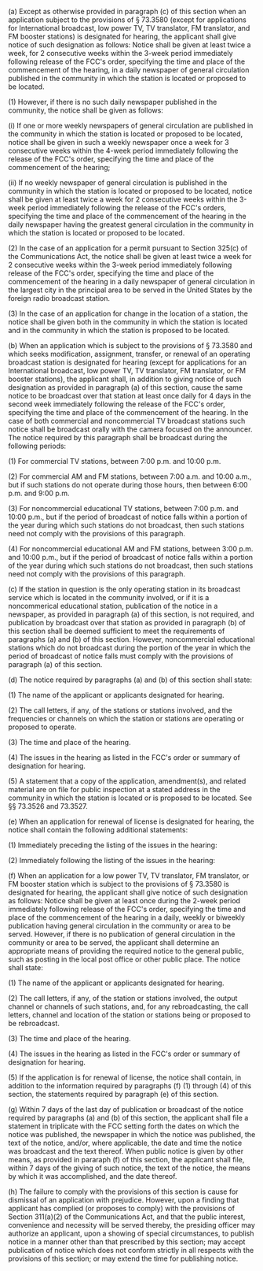 (a) Except as otherwise provided in paragraph (c) of this section when an application subject to the provisions of § 73.3580 (except for applications for International broadcast, low power TV, TV translator, FM translator, and FM booster stations) is designated for hearing, the applicant shall give notice of such designation as follows: Notice shall be given at least twice a week, for 2 consecutive weeks within the 3-week period immediately following release of the FCC's order, specifying the time and place of the commencement of the hearing, in a daily newspaper of general circulation published in the community in which the station is located or proposed to be located.

(1) However, if there is no such daily newspaper published in the community, the notice shall be given as follows:

(i) If one or more weekly newspapers of general circulation are published in the community in which the station is located or proposed to be located, notice shall be given in such a weekly newspaper once a week for 3 consecutive weeks within the 4-week period immediately following the release of the FCC's order, specifying the time and place of the commencement of the hearing;

(ii) If no weekly newspaper of general circulation is published in the community in which the station is located or proposed to be located, notice shall be given at least twice a week for 2 consecutive weeks within the 3-week period immediately following the release of the FCC's orders, specifying the time and place of the commencement of the hearing in the daily newspaper having the greatest general circulation in the community in which the station is located or proposed to be located.

(2) In the case of an application for a permit pursuant to Section 325(c) of the Communications Act, the notice shall be given at least twice a week for 2 consecutive weeks within the 3-week period immediately following release of the FCC's order, specifying the time and place of the commencement of the hearing in a daily newspaper of general circulation in the largest city in the principal area to be served in the United States by the foreign radio broadcast station.

(3) In the case of an application for change in the location of a station, the notice shall be given both in the community in which the station is located and in the community in which the station is proposed to be located.

(b) When an application which is subject to the provisions of § 73.3580 and which seeks modification, assignment, transfer, or renewal of an operating broadcast station is designated for hearing (except for applications for an International broadcast, low power TV, TV translator, FM translator, or FM booster stations), the applicant shall, in addition to giving notice of such designation as provided in paragraph (a) of this section, cause the same notice to be broadcast over that station at least once daily for 4 days in the second week immediately following the release of the FCC's order, specifying the time and place of the commencement of the hearing. In the case of both commercial and noncommercial TV broadcast stations such notice shall be broadcast orally with the camera focused on the announcer. The notice required by this paragraph shall be broadcast during the following periods:
              

(1) For commercial TV stations, between 7:00 p.m. and 10:00 p.m.

(2) For commercial AM and FM stations, between 7:00 a.m. and 10:00 a.m., but if such stations do not operate during those hours, then between 6:00 p.m. and 9:00 p.m.

(3) For noncommercial educational TV stations, between 7:00 p.m. and 10:00 p.m., but if the period of broadcast of notice falls within a portion of the year during which such stations do not broadcast, then such stations need not comply with the provisions of this paragraph.

(4) For noncommercial educational AM and FM stations, between 3:00 p.m. and 10:00 p.m., but if the period of broadcast of notice falls within a portion of the year during which such stations do not broadcast, then such stations need not comply with the provisions of this paragraph.

(c) If the station in question is the only operating station in its broadcast service which is located in the community involved, or if it is a noncommerical educational station, publication of the notice in a newspaper, as provided in paragraph (a) of this section, is not required, and publication by broadcast over that station as provided in paragraph (b) of this section shall be deemed sufficient to meet the requirements of paragraphs (a) and (b) of this section. However, noncommercial educational stations which do not broadcast during the portion of the year in which the period of broadcast of notice falls must comply with the provisions of paragraph (a) of this section.

(d) The notice required by paragraphs (a) and (b) of this section shall state:

(1) The name of the applicant or applicants designated for hearing.

(2) The call letters, if any, of the stations or stations involved, and the frequencies or channels on which the station or stations are operating or proposed to operate.

(3) The time and place of the hearing.

(4) The issues in the hearing as listed in the FCC's order or summary of designation for hearing.

(5) A statement that a copy of the application, amendment(s), and related material are on file for public inspection at a stated address in the community in which the station is located or is proposed to be located. See §§ 73.3526 and 73.3527.

(e) When an application for renewal of license is designated for hearing, the notice shall contain the following additional statements:

(1) Immediately preceding the listing of the issues in the hearing:
              

(2) Immediately following the listing of the issues in the hearing:
              

(f) When an application for a low power TV, TV translator, FM translator, or FM booster station which is subject to the provisions of § 73.3580 is designated for hearing, the applicant shall give notice of such designation as follows: Notice shall be given at least once during the 2-week period immediately following release of the FCC's order, specifying the time and place of the commencement of the hearing in a daily, weekly or biweekly publication having general circulation in the community or area to be served. However, if there is no publication of general circulation in the community or area to be served, the applicant shall determine an appropriate means of providing the required notice to the general public, such as posting in the local post office or other public place. The notice shall state:
              

(1) The name of the applicant or applicants designated for hearing.

(2) The call letters, if any, of the station or stations involved, the output channel or channels of such stations, and, for any rebroadcasting, the call letters, channel and location of the station or stations being or proposed to be rebroadcast.

(3) The time and place of the hearing.

(4) The issues in the hearing as listed in the FCC's order or summary of designation for hearing.

(5) If the application is for renewal of license, the notice shall contain, in addition to the information required by paragraphs (f) (1) through (4) of this section, the statements required by paragraph (e) of this section.

(g) Within 7 days of the last day of publication or broadcast of the notice required by paragraphs (a) and (b) of this section, the applicant shall file a statement in triplicate with the FCC setting forth the dates on which the notice was published, the newspaper in which the notice was published, the text of the notice, and/or, where applicable, the date and time the notice was broadcast and the text thereof. When public notice is given by other means, as provided in pararaph (f) of this section, the applicant shall file, within 7 days of the giving of such notice, the text of the notice, the means by which it was accomplished, and the date thereof.

(h) The failure to comply with the provisions of this section is cause for dismissal of an application with prejudice. However, upon a finding that applicant has complied (or proposes to comply) with the provisions of Section 311(a)(2) of the Communications Act, and that the public interest, convenience and necessity will be served thereby, the presiding officer may authorize an applicant, upon a showing of special circumstances, to publish notice in a manner other than that prescribed by this section; may accept publication of notice which does not conform strictly in all respects with the provisions of this section; or may extend the time for publishing notice.

